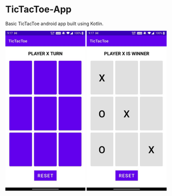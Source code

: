 # TicTacToe-App
Basic TicTacToe android app built using Kotlin.
<!-- ![Screenshot](readme/first.jpeg)
![Screenshot](readme/photo1628697187.jpeg) -->
<img src="/readme/first.jpeg" width="250" height="500"/> <img src="readme/photo1628697187.jpeg" width="250" height="500"/>
